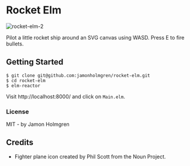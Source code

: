 # Rocket Elm

![rocket-elm-2](https://cloud.githubusercontent.com/assets/1479215/19426213/9777b5b6-93ef-11e6-8508-b4d54b4d8325.gif)


Pilot a little rocket ship around an SVG canvas using WASD. Press E to fire bullets.

## Getting Started

```sh-session
$ git clone git@github.com:jamonholmgren/rocket-elm.git
$ cd rocket-elm
$ elm-reactor
```

Visit http://localhost:8000/ and click on `Main.elm`.

### License

MIT - by Jamon Holmgren

## Credits

* Fighter plane icon created by Phil Scott from the Noun Project.

